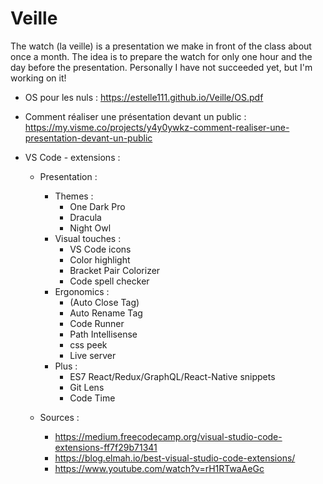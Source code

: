 # Veille
The watch (la veille) is a presentation we make in front of the class about once a month. The idea is to prepare the watch for only one hour and the day before the presentation. Personally I have not succeeded yet, but I'm working on it!
* OS pour les nuls : https://estelle111.github.io/Veille/OS.pdf
* Comment réaliser une présentation devant un public : https://my.visme.co/projects/y4y0ywkz-comment-realiser-une-presentation-devant-un-public
* VS Code - extensions :

    * Presentation :
        * Themes :
            * One Dark Pro
            * Dracula
            * Night Owl
        * Visual touches :
            * VS Code icons
            * Color highlight
            * Bracket Pair Colorizer
            * Code spell checker
        * Ergonomics :
            * (Auto Close Tag)
            * Auto Rename Tag
            * Code Runner
            * Path Intellisense
            * css peek
            * Live server
        * Plus :
            * ES7 React/Redux/GraphQL/React-Native snippets
            * Git Lens
            * Code Time

    * Sources :
        * https://medium.freecodecamp.org/visual-studio-code-extensions-ff7f29b71341
        * https://blog.elmah.io/best-visual-studio-code-extensions/
        * https://www.youtube.com/watch?v=rH1RTwaAeGc
